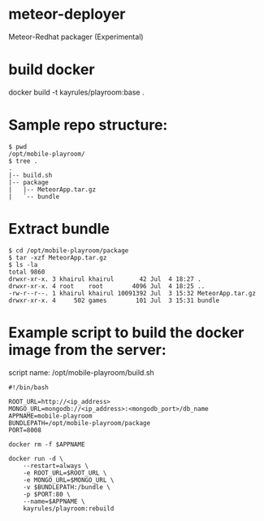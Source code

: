 # meteor-deployer
Meteor-Redhat packager (Experimental)


# build docker
docker build -t kayrules/playroom:base .

# Sample repo structure:

```
$ pwd
/opt/mobile-playroom/
$ tree .
.
|-- build.sh
|-- package
|   |-- MeteorApp.tar.gz
|   `-- bundle
```

# Extract bundle
```
$ cd /opt/mobile-playroom/package
$ tar -xzf MeteorApp.tar.gz
$ ls -la
total 9860
drwxr-xr-x. 3 khairul khairul       42 Jul  4 18:27 .
drwxr-xr-x. 4 root    root        4096 Jul  4 18:25 ..
-rw-r--r--. 1 khairul khairul 10091392 Jul  3 15:32 MeteorApp.tar.gz
drwxr-xr-x. 4     502 games        101 Jul  3 15:31 bundle
```

# Example script to build the docker image from the server:

script name: /opt/mobile-playroom/build.sh
```
#!/bin/bash

ROOT_URL=http://<ip_address>
MONGO_URL=mongodb://<ip_address>:<mongodb_port>/db_name
APPNAME=mobile-playroom
BUNDLEPATH=/opt/mobile-playroom/package
PORT=8008

docker rm -f $APPNAME

docker run -d \
    --restart=always \
    -e ROOT_URL=$ROOT_URL \
    -e MONGO_URL=$MONGO_URL \
    -v $BUNDLEPATH:/bundle \
    -p $PORT:80 \
    --name=$APPNAME \
    kayrules/playroom:rebuild
```

